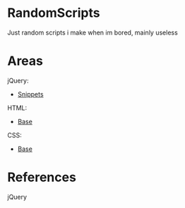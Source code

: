 # RandomScripts
Just random scripts i make when im bored, mainly useless

# Areas
jQuery:
- [Snippets](#ref_snipp)

HTML:
- [Base]()

CSS:
- [Base]()
















































# References
<a id="ref_snipp"></a>jQuery
